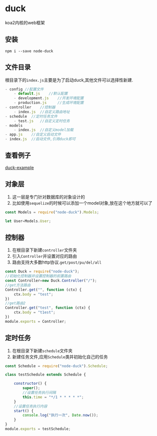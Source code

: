 # duck
koa2内核的web框架

## 安装

`npm i --save node-duck`

## 文件目录

根目录下的`index.js`主要是为了启动duck,其他文件可以选择性新建.

```javascript
- config //配置文件
    - default.js    //默认配置
    - development.js    //开发环境配置
    - production.js     //生成环境配置
- controller    //控制器
    - index.js  //自定义路由地址
- schedule  //定时任务文件
    - test.js   //自定义定时任务
- models
    - index.js  //自定义model加载
- app.js    //自定义启动文件
- index.js  //启动文件,引用duck即可
```

## 查看例子

[duck-example](https://github.com/cuo9958/duck-example)

## 对象层

1. 这一层是专门针对数据库的对象设计的
2. 比如使用`sequelize`的时候可以添加一个model对象,放在这个地方就可以了

```javascript
const Models = require("node-duck").Models;

let User=Models.User;
```

## 控制器

1. 在根目录下新建`controller`文件夹
2. 引入`Controller`并设置对应的路由
3. 路由支持大多数http协议.`get/post/pu/del/all`

```javascript
const Duck = require("node-duck");
//初始化控制器并设置控制器的前置路由
const Controller=new Duck.Controller("/");
//get方法路由
Controller.get("", function (ctx) {
    ctx.body = "test";
})
//get路由2
Controller.get("test", function (ctx) {
    ctx.body = "t1est";
})
module.exports = Controller;
```

## 定时任务

1. 在根目录下新建`schedule`文件夹
2. 新建任务文件,应用`Schedule`类并初始化自己的任务

```javascript
const Schedule = require("node-duck").Schedule;

class testSchedule extends Schedule {

    constructor() {
        super();
        //设置任务执行间隔
        this.time = "*/1 * * * * *";
    }
    //设置任务执行内容
    start() {
        console.log("执行一次", Date.now());
    }
}
module.exports = testSchedule;
```